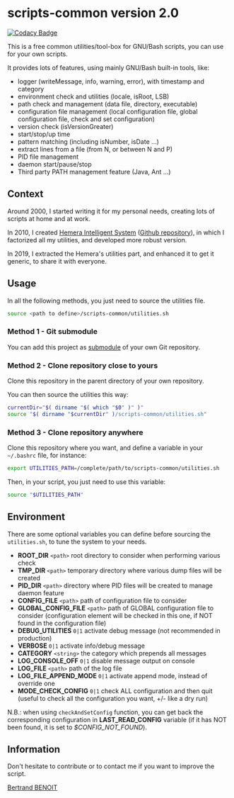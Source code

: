 # scripts-common version 2.0
[![Codacy Badge](https://api.codacy.com/project/badge/Grade/f61fd4ae962a42dd93cca6de29ac8c1d)](https://www.codacy.com/app/bertrand-benoit/scripts-common?utm_source=github.com&amp;utm_medium=referral&amp;utm_content=bertrand-benoit/scripts-common&amp;utm_campaign=Badge_Grade)

This is a free common utilities/tool-box for GNU/Bash scripts, you can use for your own scripts.

It provides lots of features, using mainly GNU/Bash built-in tools, like:
-   logger (writeMessage, info, warning, error), with timestamp and category
-   environment check and utilities (locale, isRoot, LSB)
-   path check and management (data file, directory, executable)
-   configuration file management (local configuration file, global configuration file, check and set configuration)
-   version check (isVersionGreater)
-   start/stop/up time
-   pattern matching (including isNumber, isDate ...)
-   extract lines from a file (from N, or between N and P)
-   PID file management
-   daemon start/pause/stop
-   Third party PATH management feature (Java, Ant ...)

## Context
Around 2000, I started writing it for my personal needs, creating lots of scripts at home and at work.

In 2010, I created [Hemera Intelligent System](http://hemerais.bertrand-benoit.net/doc/index.php?title=Hemera:QuickStart) ([Github repository](https://github.com/bertrand-benoit/hemerais)), in which I factorized all my utilities, and developed more robust version.

In 2019, I extracted the Hemera's utilities part, and enhanced it to get it generic, to share it with everyone.

## Usage
In all the following methods, you just need to source the utilities file.
```bash
source <path to define>/scripts-common/utilities.sh
```

### Method 1 - Git submodule
You can add this project as [submodule](https://git-scm.com/book/en/v2/Git-Tools-Submodules) of your own Git repository.

### Method 2 - Clone repository close to yours
Clone this repository in the parent directory of your own repository.

You can then source the utilities this way:
```bash
currentDir="$( dirname "$( which "$0" )" )"
source "$( dirname "$currentDir" )/scripts-common/utilities.sh"
```

### Method 3 - Clone repository anywhere
Clone this repository where you want, and define a variable in your `~/.bashrc` file, for instance:
```bash
export UTILITIES_PATH=/complete/path/to/scripts-common/utilities.sh
```

Then, in your script, you just need to use this variable:
```bash
source "$UTILITIES_PATH"
```

## Environment
There are some optional variables you can define before sourcing the `utilities.sh`, to tune the system to your needs.

-   **ROOT_DIR**           `<path>`  root directory to consider when performing various check
-   **TMP_DIR**            `<path>`  temporary directory where various dump files will be created
-   **PID_DIR**            `<path>`  directory where PID files will be created to manage daemon feature
-   **CONFIG_FILE**        `<path>`  path of configuration file to consider
-   **GLOBAL_CONFIG_FILE** `<path>`  path of GLOBAL configuration file to consider (configuration element will be checked in this one, if NOT found in the configuration file)
-   **DEBUG_UTILITIES**              `0|1`  activate debug message (not recommended in production)
-   **VERBOSE**                      `0|1`  activate info/debug message
-   **CATEGORY**                 `<string>` the category which prepends all messages
-   **LOG_CONSOLE_OFF**              `0|1`  disable message output on console
-   **LOG_FILE**                   `<path>` path of the log file
-   **LOG_FILE_APPEND_MODE**         `0|1`  activate append mode, instead of override one
-   **MODE_CHECK_CONFIG**   `0|1`  check ALL configuration and then quit (useful to check all the configuration you want, +/- like a dry run)

N.B.: when using `checkAndSetConfig` function, you can get back the corresponding configuration in **LAST_READ_CONFIG** variable (if it has NOT been found, it is set to *$CONFIG_NOT_FOUND*).

## Information
Don't hesitate to contribute or to contact me if you want to improve the script.

[Bertrand BENOIT](mailto:contact@bertrand-benoit.net)
